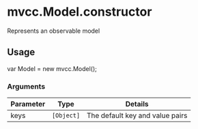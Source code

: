 # mvcc.Model.constructor

Represents an observable model

## Usage

var Model = new mvcc.Model();

### Arguments

| Parameter    | Type       | Details                            |
| ------------ | ---------- | ---------------------------------- |
| keys         | `[Object]` | The default key and value pairs    |
